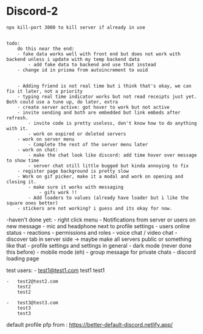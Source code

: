# Discord-2
    npx kill-port 3000 to kill server if already in use


    todo:
        do this near the end:
        - fake data works well with front end but does not work with backend unless i update with my temp backend data
            - add fake data to backend and use that instead
        - change id in prisma from autoincrement to uuid
        

        - Adding friend is not real time but i think that's okay, we can fix it later, not a priority 
        - typing real time indicator works but not read receipts just yet. Both could use a tune up, do later, extra  
        - create server active: got hover to work but not active
        - invite sending and both are embedded but link embeds after refresh.
            - invite code is pretty useless, don't know how to do anything with it.
            - work on expired or deleted servers 
        - work on server menu
            - Complete the rest of the server menu later
        - work on chat:
            - make the chat look like discord: add time hover over message to show time
            - server chat still little bugged but kinda annoying to fix 
        - register page background is pretty slow
        - Work on gif picker, make it a modal and work on opening and closing it. 
            - make sure it works with messaging
                - gifs work !!
            - Add loaders to values (already have loader but i like the square ones better)
        - stickers are not working? i guess and its okay for now.

-haven't done yet:
    - right click menu 
    - Notifications from server or users on new message
    - mic and headphone next to profile settings
    - users online status
    - reactions
    - permissions and roles
    - voice chat / video chat
    - discover tab in server side -> maybe make all servers public or something like that
    - profile settings and settings in general
    - dark mode (never done this before)
    - mobile mode (eh)
    - group message for private chats
    - discord loading page

test users:
    -   test1@test1.com
        test1
        test1

    -   test2@test2.com
        test2
        test2

    -   test3@test3.com
        test3
        test3


default profile pfp from : https://better-default-discord.netlify.app/

